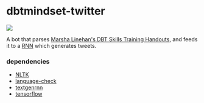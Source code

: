 # dbtmindset-twitter

![](dbtmindset-twitter)

A bot that parses [Marsha Linehan's DBT Skills Training Handouts](https://projecticee.files.wordpress.com/2018/12/lin-c-dbt-handouts.pdf), and feeds it to a [RNN](https://en.wikipedia.org/wiki/Recurrent_neural_network) which generates tweets.


### dependencies
* [NLTK](https://www.nltk.org/)
* [language-check](https://pypi.org/project/language-check/)
* [textgenrnn](https://github.com/minimaxir/textgenrnn)
* [tensorflow](https://www.tensorflow.org/)
